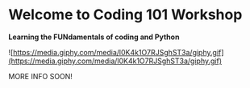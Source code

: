 # Welcome to Coding 101 Workshop
**Learning the FUNdamentals of coding and Python**

![https://media.giphy.com/media/l0K4k1O7RJSghST3a/giphy.gif](https://media.giphy.com/media/l0K4k1O7RJSghST3a/giphy.gif)

MORE INFO SOON!

